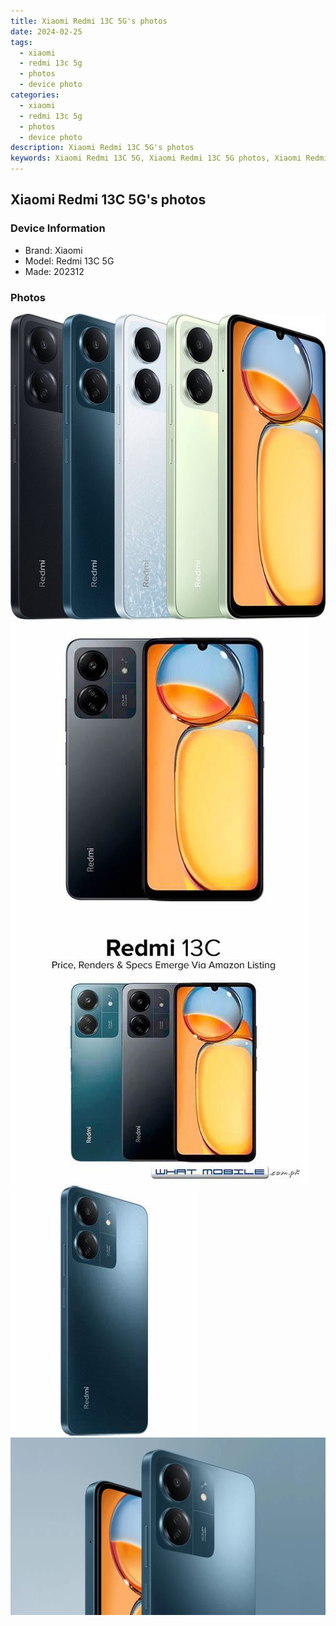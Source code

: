 ```yaml
---
title: Xiaomi Redmi 13C 5G's photos
date: 2024-02-25
tags: 
  - xiaomi
  - redmi 13c 5g
  - photos
  - device photo
categories: 
  - xiaomi
  - redmi 13c 5g
  - photos
  - device photo
description: Xiaomi Redmi 13C 5G's photos
keywords: Xiaomi Redmi 13C 5G, Xiaomi Redmi 13C 5G photos, Xiaomi Redmi 13C 5G device photo
---
```


## Xiaomi Redmi 13C 5G's photos

### Device Information

- Brand: Xiaomi
- Model: Redmi 13C 5G
- Made: 202312

### Photos

![/images/best-assets/devices/xiaomi/xiaomi-redmi-13c-5g/1.jpg](/images/best-assets/devices/xiaomi/xiaomi-redmi-13c-5g/1.jpg)
![/images/best-assets/devices/xiaomi/xiaomi-redmi-13c-5g/2.jpg](/images/best-assets/devices/xiaomi/xiaomi-redmi-13c-5g/2.jpg)
![/images/best-assets/devices/xiaomi/xiaomi-redmi-13c-5g/3.jpg](/images/best-assets/devices/xiaomi/xiaomi-redmi-13c-5g/3.jpg)
![/images/best-assets/devices/xiaomi/xiaomi-redmi-13c-5g/4.jpg](/images/best-assets/devices/xiaomi/xiaomi-redmi-13c-5g/4.jpg)
![/images/best-assets/devices/xiaomi/xiaomi-redmi-13c-5g/5.jpg](/images/best-assets/devices/xiaomi/xiaomi-redmi-13c-5g/5.jpg)
